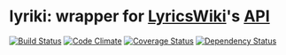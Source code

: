# lyriki: wrapper for [LyricsWiki](http://lyrics.wikia.com)'s [API](http://lyrics.wikia.com/LyricWiki:API)

[![Build Status](https://travis-ci.org/alxndr/lyriki.png?branch=master)](https://travis-ci.org/alxndr/lyriki)
[![Code Climate](https://codeclimate.com/github/alxndr/lyriki.png)](https://codeclimate.com/github/alxndr/lyriki)
[![Coverage Status](https://coveralls.io/repos/alxndr/lyriki/badge.png)](https://coveralls.io/r/alxndr/lyriki)
[![Dependency Status](https://gemnasium.com/alxndr/lyriki.png)](https://gemnasium.com/alxndr/lyriki)
